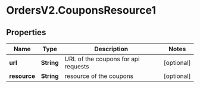 # OrdersV2.CouponsResource1

## Properties
Name | Type | Description | Notes
------------ | ------------- | ------------- | -------------
**url** | **String** | URL of the coupons for api requests | [optional] 
**resource** | **String** | resource of the coupons | [optional] 
